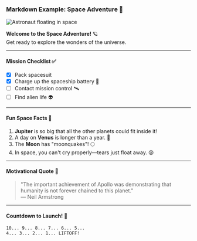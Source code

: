### **Markdown Example: Space Adventure 🚀**  

![Astronaut floating in space](https://upload.wikimedia.org/wikipedia/commons/e/e1/Astronaut-EVA.jpg)  

**Welcome to the Space Adventure!** 🪐  
Get ready to explore the wonders of the universe.  

---  

#### **Mission Checklist ✅**  
- [x] Pack spacesuit  
- [x] Charge up the spaceship battery 🔋  
- [ ] Contact mission control 🛰️  
- [ ] Find alien life 👽  

---  

#### **Fun Space Facts 🌌**  
1. **Jupiter** is so big that all the other planets could fit inside it!  
2. A day on **Venus** is longer than a year. 🤯  
3. The **Moon** has "moonquakes"! 🌕  
4. In space, you can't cry properly—tears just float away. 😢  

---  

#### **Motivational Quote 🌠**  
> "The important achievement of Apollo was demonstrating that humanity is not forever chained to this planet."  
> — Neil Armstrong  

---  

#### **Countdown to Launch! 🚀**  
```plaintext
10... 9... 8... 7... 6... 5...  
4... 3... 2... 1... LIFTOFF!  
